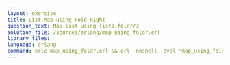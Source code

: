 ```yaml
---
layout: exercise
title: List Map using Fold Right
question_text: Map list using lists:foldr/3
solution_file: /sources/erlang/map_using_foldr.erl
library_files:
language: erlang
command: erlc map_using_foldr.erl && erl -noshell -eval "map_using_foldr:main({})."
---
```

